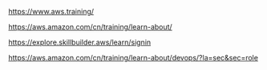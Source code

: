 https://www.aws.training/

https://aws.amazon.com/cn/training/learn-about/

https://explore.skillbuilder.aws/learn/signin

https://aws.amazon.com/cn/training/learn-about/devops/?la=sec&sec=role

